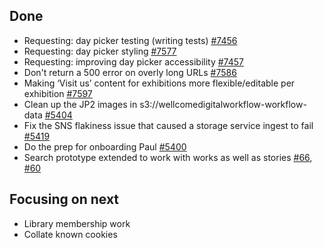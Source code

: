 ## Done
-	Requesting: day picker testing (writing tests) [#7456](https://github.com/wellcomecollection/wellcomecollection.org/issues/7456)
-	Requesting: day picker styling [#7577](https://github.com/wellcomecollection/wellcomecollection.org/issues/7577)
-	Requesting: improving day picker accessibility [#7457](https://github.com/wellcomecollection/wellcomecollection.org/issues/7457)
-	Don't return a 500 error on overly long URLs [#7586](https://github.com/wellcomecollection/wellcomecollection.org/issues/7586)
-	Making ‘Visit us’ content for exhibitions more flexible/editable per exhibition [#7597](https://github.com/wellcomecollection/wellcomecollection.org/issues/7597)
-	Clean up the JP2 images in s3://wellcomedigitalworkflow-workflow-data [#5404](https://github.com/wellcomecollection/platform/issues/5404)
-	Fix the SNS flakiness issue that caused a storage service ingest to fail [#5419](https://github.com/wellcomecollection/platform/issues/5419)
-	Do the prep for onboarding Paul [#5400](https://github.com/wellcomecollection/platform/issues/5400)
-	Search prototype extended to work with works as well as stories [#66](https://github.com/wellcomecollection/knowledge-graph/issues/66), [#60](https://github.com/wellcomecollection/knowledge-graph/issues/60)


## Focusing on next
- Library membership work
- Collate known cookies
